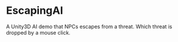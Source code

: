 # EscapingAI
A Unity3D AI demo that NPCs escapes from a threat.
Which threat is dropped by a mouse click.
